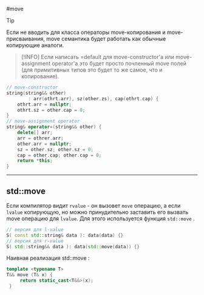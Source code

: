#move

> [!TIP]
> Если не вводить для класса операторы move-копирования и move-присваивания, move семантика будет работать как обычные копирующие аналоги.

> [!INFO]
> Если написать =default для move-constructor'а или move-assignment operator'а это будет просто почленный move полей (для примитивных типов это будет то же самое, что и копирование).

```C++
// move-constructor
string(string&& other)
	    : arr(othrt.arr), sz(other.zs), cap(othrt.cap) {
	othrt.arr = nullptr;
	othrt.sz = other.cap = 0;
}
// move-assignment operator
string& operator=(string&& other) {
	delete[] arr;
	arr = othrer.arr;
	other.arr = nullptr;
	sz = other.sz; other.sz = 0;
	cap = other.cap; other.cap = 0;
	return *this;
}
```

***
## std::move

Если компилятор видит `rvalue` - он вызовет `move` операцию, а если `lvalue` копирующую, но можно принудительно заставить его вызвать move операцию для `lvalue`. Для этого используется функция `std::move` .

```C++
// версия для l-value
S( const std::string& data ): data(data) {}
// версия для r-value
S( std::string&& data ): data(std::move(data)) {}
```

Наивная реализация std::move :
```C++
template <typename T>
T&& move (T& x) {
	 return static_cast<T&&>(x);
 }
```
